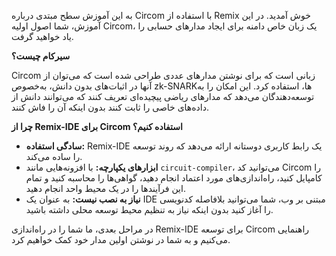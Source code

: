 به این آموزش سطح مبتدی درباره Circom با استفاده از Remix خوش آمدید. در این آموزش، شما اصول اولیه Circom، یک زبان خاص دامنه برای ایجاد مدارهای حسابی را یاد خواهید گرفت.

**سیرکام چیست؟**

Circom زبانی است که برای نوشتن مدارهای عددی طراحی شده است که می‌توان از آنها در اثبات‌های بدون دانش، به‌خصوص zk-SNARKها، استفاده کرد. این امکان را به توسعه‌دهندگان می‌دهد که مدارهای ریاضی پیچیده‌ای تعریف کنند که می‌توانند دانش از داده‌های خاصی را ثابت کنند بدون اینکه آن را فاش کنند.

**چرا از Remix-IDE برای Circom استفاده کنیم؟**

- **سادگی استفاده:** Remix-IDE یک رابط کاربری دوستانه ارائه می‌دهد که روند توسعه را ساده می‌کند.
- **ابزارهای یکپارچه:** با افزونه‌هایی مانند `circuit-compiler`، می‌توانید کد Circom را کامپایل کنید، راه‌اندازی‌های مورد اعتماد انجام دهید، گواهی‌ها را محاسبه کنید و تمام این فرآیندها را در یک محیط واحد انجام دهید.
- **نیاز به نصب نیست:** به عنوان یک IDE مبتنی بر وب، شما می‌توانید بلافاصله کدنویسی را آغاز کنید بدون اینکه نیاز به تنظیم محیط توسعه محلی داشته باشید.

در مراحل بعدی، ما شما را در راه‌اندازی Remix-IDE برای توسعه Circom راهنمایی می‌کنیم و به شما در نوشتن اولین مدار خود کمک خواهیم کرد.
